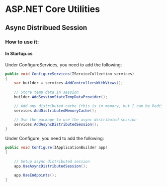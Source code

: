 
# ASP.NET Core Utilities

## Async Distribued Session

### How to use it:
#### In Startup.cs
Under ConfigureServices, you need to add the following:
```c#
public void ConfigureServices(IServiceCollection services)
{
    var builder = services.AddControllersWithViews();
    
    // Store temp data in session
    builder.AddSessionStateTempDataProvider();

    // Add any distributed cache (this is in memory, but I can be Redis or others)
    services.AddDistributedMemoryCache();

    // Use the package to use the async distributed session
    services.AddAsyncDistributedSession();
}
```
Under Configure, you need to add the following:
```c#
public void Configure(IApplicationBuilder app)
{
    
    // Setup async distributed session
    app.UseAsyncDistributedSession();

    app.UseEndpoints();
}
```